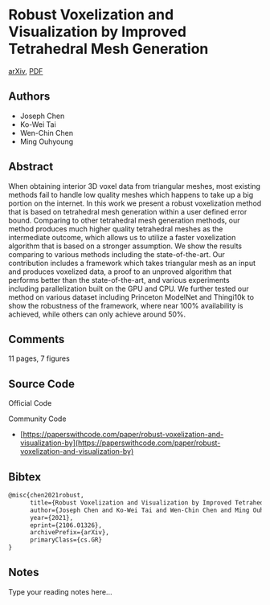 
# Robust Voxelization and Visualization by Improved Tetrahedral Mesh Generation

[arXiv](https://arxiv.org/abs/2106.01326), [PDF](https://arxiv.org/pdf/2106.01326.pdf)

## Authors

- Joseph Chen
- Ko-Wei Tai
- Wen-Chin Chen
- Ming Ouhyoung

## Abstract

When obtaining interior 3D voxel data from triangular meshes, most existing methods fail to handle low quality meshes which happens to take up a big portion on the internet. In this work we present a robust voxelization method that is based on tetrahedral mesh generation within a user defined error bound. Comparing to other tetrahedral mesh generation methods, our method produces much higher quality tetrahedral meshes as the intermediate outcome, which allows us to utilize a faster voxelization algorithm that is based on a stronger assumption. We show the results comparing to various methods including the state-of-the-art. Our contribution includes a framework which takes triangular mesh as an input and produces voxelized data, a proof to an unproved algorithm that performs better than the state-of-the-art, and various experiments including parallelization built on the GPU and CPU. We further tested our method on various dataset including Princeton ModelNet and Thingi10k to show the robustness of the framework, where near 100% availability is achieved, while others can only achieve around 50%.

## Comments

11 pages, 7 figures

## Source Code

Official Code



Community Code

- [https://paperswithcode.com/paper/robust-voxelization-and-visualization-by](https://paperswithcode.com/paper/robust-voxelization-and-visualization-by)

## Bibtex

```tex
@misc{chen2021robust,
      title={Robust Voxelization and Visualization by Improved Tetrahedral Mesh Generation}, 
      author={Joseph Chen and Ko-Wei Tai and Wen-Chin Chen and Ming Ouhyoung},
      year={2021},
      eprint={2106.01326},
      archivePrefix={arXiv},
      primaryClass={cs.GR}
}
```

## Notes

Type your reading notes here...

